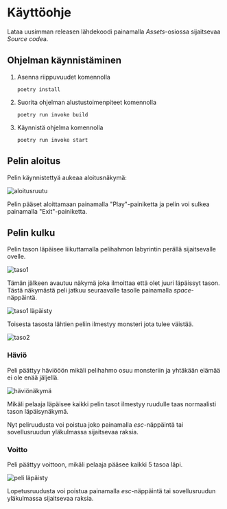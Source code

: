 # Käyttöohje
Lataa uusimman releasen lähdekoodi painamalla *Assets*-osiossa sijaitsevaa *Source code*a.

## Ohjelman käynnistäminen

1. Asenna riippuvuudet komennolla

   ``poetry install``
   
2. Suorita ohjelman alustustoimenpiteet komennolla
  
   ``poetry run invoke build``
   
3. Käynnistä ohjelma komennolla
  
   ``poetry run invoke start``
   
## Pelin aloitus

Pelin käynnistettyä aukeaa aloitusnäkymä:

![aloitusruutu](https://github.com/laurelcrelia/ot-harjoitustyo/blob/master/dokumentaatio/kuvat/aloitusruutu.png)

Pelin pääset aloittamaan painamalla "Play"-painiketta ja pelin voi sulkea painamalla "Exit"-painiketta.

## Pelin kulku

Pelin tason läpäisee liikuttamalla pelihahmon labyrintin perällä sijaitsevalle ovelle.

![taso1](https://github.com/laurelcrelia/ot-harjoitustyo/blob/master/dokumentaatio/kuvat/pelinakyma_taso1.png)

Tämän jälkeen avautuu näkymä joka ilmoittaa että olet juuri läpäissyt tason. Tästä näkymästä peli jatkuu seuraavalle tasolle painamalla *space*-näppäintä.

![taso1 läpäisty](https://github.com/laurelcrelia/ot-harjoitustyo/blob/master/dokumentaatio/kuvat/tason_lapaisy.png)

Toisesta tasosta lähtien peliin ilmestyy monsteri jota tulee väistää. 

![taso2](https://github.com/laurelcrelia/ot-harjoitustyo/blob/master/dokumentaatio/kuvat/taso2.png)

### Häviö

Peli päättyy häviööön mikäli pelihahmo osuu monsteriin ja yhtäkään elämää ei ole enää jäljellä.

![häviönäkymä](https://github.com/laurelcrelia/ot-harjoitustyo/blob/master/dokumentaatio/kuvat/havionakyma.png)

Mikäli pelaaja läpäisee kaikki pelin tasot ilmestyy ruudulle taas normaalisti tason läpäisynäkymä.

Nyt peliruudusta voi poistua joko painamalla *esc*-näppäintä tai sovellusruudun yläkulmassa sijaitsevaa raksia.

### Voitto

Peli päättyy voittoon, mikäli pelaaja pääsee kaikki 5 tasoa läpi.
   
![peli läpäisty](https://github.com/laurelcrelia/ot-harjoitustyo/blob/master/dokumentaatio/kuvat/voitto.png)

Lopetusruudusta voi poistua painamalla *esc*-näppäintä tai sovellusruudun yläkulmassa sijaitsevaa raksia.

